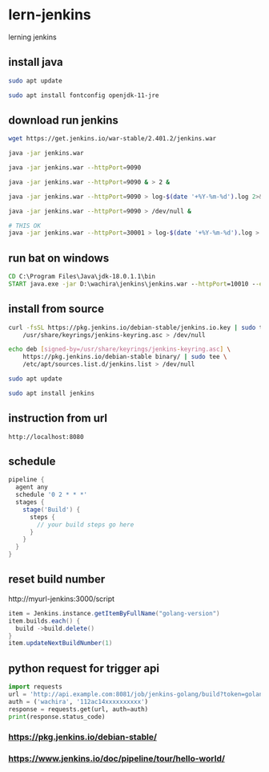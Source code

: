 # lern-jenkins

lerning jenkins

## install java

```sh
sudo apt update

sudo apt install fontconfig openjdk-11-jre
```

## download run jenkins

```sh
wget https://get.jenkins.io/war-stable/2.401.2/jenkins.war

java -jar jenkins.war

java -jar jenkins.war --httpPort=9090

java -jar jenkins.war --httpPort=9090 & > 2 &

java -jar jenkins.war --httpPort=9090 > log-$(date '+%Y-%m-%d').log 2>&1 &

java -jar jenkins.war --httpPort=9090 > /dev/null &

# THIS OK
java -jar jenkins.war --httpPort=30001 > log-$(date '+%Y-%m-%d').log > /dev/null &>2 &
```

## run bat on windows

```bat
CD C:\Program Files\Java\jdk-18.0.1.1\bin
START java.exe -jar D:\wachira\jenkins\jenkins.war --httpPort=10010 --enable-future-java
```

## install from source

```sh
curl -fsSL https://pkg.jenkins.io/debian-stable/jenkins.io.key | sudo tee \
    /usr/share/keyrings/jenkins-keyring.asc > /dev/null

echo deb [signed-by=/usr/share/keyrings/jenkins-keyring.asc] \
    https://pkg.jenkins.io/debian-stable binary/ | sudo tee \
    /etc/apt/sources.list.d/jenkins.list > /dev/null

sudo apt update

sudo apt install jenkins
```

## instruction from url

```
http://localhost:8080
```

## schedule

```groovy
pipeline {
  agent any
  schedule '0 2 * * *'
  stages {
    stage('Build') {
      steps {
        // your build steps go here
      }
    }
  }
}
```

## reset build number

http://myurl-jenkins:3000/script

```groovy
item = Jenkins.instance.getItemByFullName("golang-version")
item.builds.each() { 
  build ->build.delete()
}
item.updateNextBuildNumber(1)
```

## python request for trigger api

```py
import requests
url = 'http://api.example.com:8081/job/jenkins-golang/build?token=golang'
auth = ('wachira', '112ac14xxxxxxxxxx')
response = requests.get(url, auth=auth)
print(response.status_code)
```

### https://pkg.jenkins.io/debian-stable/

### https://www.jenkins.io/doc/pipeline/tour/hello-world/
